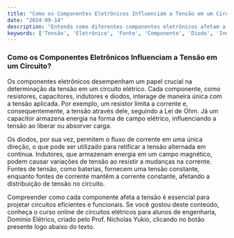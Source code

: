 ```yaml
---
title: "Como os Componentes Eletrônicos Influenciam a Tensão em um Circuito?"
date: "2024-09-14"
description: "Entenda como diferentes componentes eletrônicos afetam a tensão em circuitos elétricos."
keywords: ['Tensão', 'Eletrônico', 'Fonte', 'Componente', 'Diodo', 'Indutor']
---
```


### Como os Componentes Eletrônicos Influenciam a Tensão em um Circuito?

Os componentes eletrônicos desempenham um papel crucial na determinação da tensão em um circuito elétrico. Cada componente, como resistores, capacitores, indutores e diodos, interage de maneira única com a tensão aplicada. Por exemplo, um resistor limita a corrente e, consequentemente, a tensão através dele, seguindo a Lei de Ohm. Já um capacitor armazena energia na forma de campo elétrico, influenciando a tensão ao liberar ou absorver carga.

Os diodos, por sua vez, permitem o fluxo de corrente em uma única direção, o que pode ser utilizado para retificar a tensão alternada em contínua. Indutores, que armazenam energia em um campo magnético, podem causar variações de tensão ao resistir a mudanças na corrente. Fontes de tensão, como baterias, fornecem uma tensão constante, enquanto fontes de corrente mantêm a corrente constante, afetando a distribuição de tensão no circuito.

Compreender como cada componente afeta a tensão é essencial para projetar circuitos eficientes e funcionais. Se você gostou deste conteúdo, conheça o curso online de circuitos elétricos para alunos de engenharia, Domínio Elétrico, criado pelo Prof. Nicholas Yukio, clicando no botão presente logo abaixo do texto.
